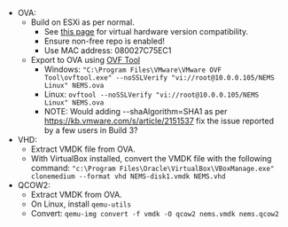 - OVA:
  - Build on ESXi as per normal.
    - See [this page](https://kb.vmware.com/s/article/2007240) for virtual hardware version compatibility.
    - Ensure non-free repo is enabled!
    - Use MAC address: 080027C75EC1
  - Export to OVA using [OVF Tool](https://my.vmware.com/group/vmware/details?downloadGroup=OVFTOOL430&productId=742)
    - Windows: `"C:\Program Files\VMware\VMware OVF Tool\ovftool.exe" --noSSLVerify "vi://root@10.0.0.105/NEMS Linux" NEMS.ova`
    - Linux: `ovftool --noSSLVerify "vi://root@10.0.0.105/NEMS Linux" NEMS.ova`
    - NOTE: Would adding --shaAlgorithm=SHA1 as per https://kb.vmware.com/s/article/2151537 fix the issue reported by a few users in Build 3?
- VHD:
  - Extract VMDK file from OVA.
  - With VirtualBox installed, convert the VMDK file with the following command: `"c:\Program Files\Oracle\VirtualBox\VBoxManage.exe" clonemedium --format vhd NEMS-disk1.vmdk NEMS.vhd`
- QCOW2:
  - Extract VMDK from OVA.
  - On Linux, install `qemu-utils`
  - Convert: `qemu-img convert -f vmdk -O qcow2 nems.vmdk nems.qcow2`
